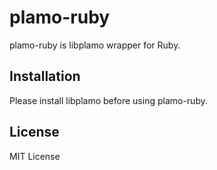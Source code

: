 # plamo-ruby
plamo-ruby is libplamo wrapper for Ruby.
## Installation
Please install libplamo before using plamo-ruby.
## License
MIT License
